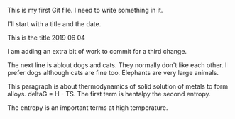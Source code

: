 This is my first Git file.
I need to write something in it.

I'll start with  a title and the date.

This is the title 2019 06 04

I am adding an extra bit of work to commit for a third change.

The next line is ablout dogs and cats. They normally don't like each other. 
I prefer dogs although cats are fine too.
Elephants are very large animals.


This paragraph is about thermodynamics of solid solution of metals to form alloys.
deltaG = H - TS. The first term is hentalpy the second entropy.

The entropy is an important terms at high temperature.
